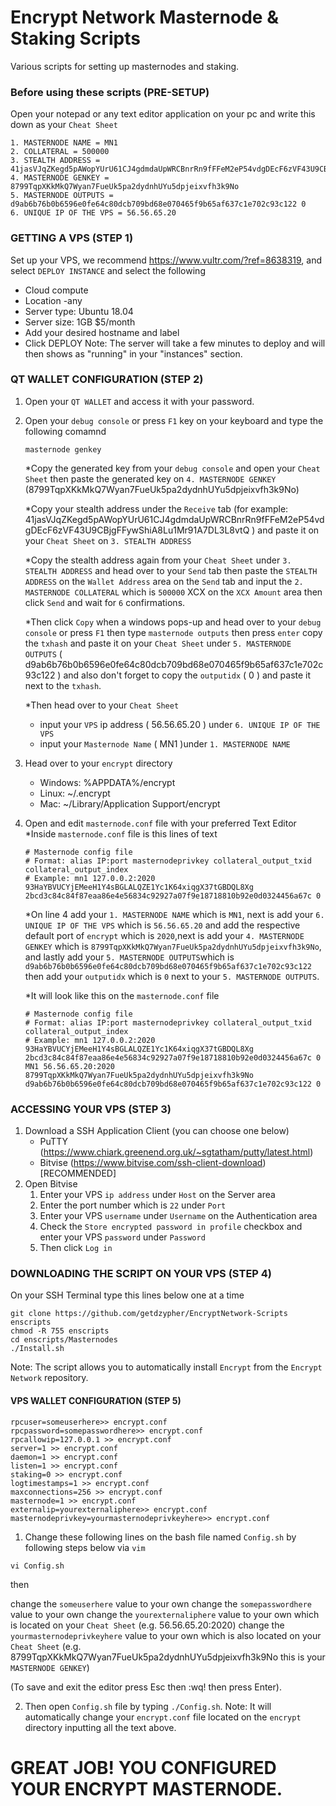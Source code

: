 # Encrypt Network Masternode & Staking Scripts
 Various scripts for setting up masternodes and staking.

### Before using these scripts (PRE-SETUP)
Open your notepad or any text editor application on your pc and write this down as your ``Cheat Sheet``
```
1. MASTERNODE NAME = MN1
2. COLLATERAL = 500000
3. STEALTH ADDRESS = 41jasVJqZKegd5pAWopYUrU61CJ4gdmdaUpWRCBnrRn9fFFeM2eP54vdgDEcF6zVF43U9CBjgFFywShiA8Lu1Mr91A7DL3L8vtQ
4. MASTERNODE GENKEY = 8799TqpXKkMkQ7Wyan7FueUk5pa2dydnhUYu5dpjeixvfh3k9No
5. MASTERNODE OUTPUTS = d9ab6b76b0b6596e0fe64c80dcb709bd68e070465f9b65af637c1e702c93c122 0
6. UNIQUE IP OF THE VPS = 56.56.65.20
```

### GETTING A VPS (STEP 1)
Set up your VPS, we recommend https://www.vultr.com/?ref=8638319, and select ``DEPLOY INSTANCE`` and select the following
- Cloud compute
- Location -any
- Server type: Ubuntu 18.04
- Server size: 1GB $5/month
- Add your desired hostname and label
- Click DEPLOY
Note: The server will take a few minutes to deploy and will then shows as "running" in your "instances" section.

### QT WALLET CONFIGURATION (STEP 2)
1. Open your ``QT WALLET`` and access it with your password.
2. Open your ``debug console`` or press ``F1`` key on your keyboard and type the following comamnd
	```
	masternode genkey
	```
	*Copy the generated key from your ``debug console`` and open your ``Cheat Sheet`` then paste the generated key on ``4. MASTERNODE GENKEY`` (8799TqpXKkMkQ7Wyan7FueUk5pa2dydnhUYu5dpjeixvfh3k9No)

	*Copy your stealth address under the ``Receive`` tab (for example: 41jasVJqZKegd5pAWopYUrU61CJ4gdmdaUpWRCBnrRn9fFFeM2eP54vdgDEcF6zVF43U9CBjgFFywShiA8Lu1Mr91A7DL3L8vtQ ) and paste it on your ``Cheat Sheet`` on ``3. STEALTH ADDRESS``

	*Copy the stealth address again from your ``Cheat Sheet`` under ``3. STEALTH ADDRESS`` and head over to your ``Send`` tab then paste the ``STEALTH ADDRESS`` on the ``Wallet Address`` area on the ``Send`` tab and input the ``2. MASTERNODE COLLATERAL`` which is ``500000`` XCX on the ``XCX Amount`` area then click ``Send`` and wait for ``6`` confirmations.

	*Then click ``Copy`` when a windows pops-up and head over to your ``debug console`` or press ``F1`` then type ``masternode outputs`` then press ``enter`` copy the ``txhash`` and paste it on your ``Cheat Sheet`` under ``5. MASTERNODE OUTPUTS`` ( d9ab6b76b0b6596e0fe64c80dcb709bd68e070465f9b65af637c1e702c93c122 ) and also don't forget to copy the ``outputidx`` ( 0 ) and paste it next to the ``txhash``.

	*Then head over to your ``Cheat Sheet`` 
	- input your ``VPS`` ip address ( 56.56.65.20 ) under ``6. UNIQUE IP OF THE VPS``
	- input your ``Masternode Name``  ( MN1 )under ``1. MASTERNODE NAME``

3. Head over to your ``encrypt`` directory
	- Windows: %APPDATA%/encrypt
	- Linux: ~/.encrypt
	- Mac: ~/Library/Application Support/encrypt
4. Open and edit ``masternode.conf`` file with your preferred Text Editor
	*Inside ``masternode.conf`` file is this lines of text
	```
	# Masternode config file
	# Format: alias IP:port masternodeprivkey collateral_output_txid collateral_output_index
	# Example: mn1 127.0.0.2:2020 93HaYBVUCYjEMeeH1Y4sBGLALQZE1Yc1K64xiqgX37tGBDQL8Xg 2bcd3c84c84f87eaa86e4e56834c92927a07f9e18718810b92e0d0324456a67c 0
	```
	*On line 4 add your ``1. MASTERNODE NAME`` which is ``MN1``, next is add your ``6. UNIQUE IP OF THE VPS`` which is ``56.56.65.20`` and add the respective default port of ``encrypt`` which is ``2020``,next is add your  ``4. MASTERNODE GENKEY`` which is ``8799TqpXKkMkQ7Wyan7FueUk5pa2dydnhUYu5dpjeixvfh3k9No``, and lastly add your ``5. MASTERNODE OUTPUTS``which is ``d9ab6b76b0b6596e0fe64c80dcb709bd68e070465f9b65af637c1e702c93c122`` then add your ``outputidx`` which is ``0`` next to your ``5. MASTERNODE OUTPUTS``.

	*It will look like this on the ``masternode.conf`` file

	```
	# Masternode config file
	# Format: alias IP:port masternodeprivkey collateral_output_txid collateral_output_index
	# Example: mn1 127.0.0.2:2020 93HaYBVUCYjEMeeH1Y4sBGLALQZE1Yc1K64xiqgX37tGBDQL8Xg 2bcd3c84c84f87eaa86e4e56834c92927a07f9e18718810b92e0d0324456a67c 0
	MN1 56.56.65.20:2020 8799TqpXKkMkQ7Wyan7FueUk5pa2dydnhUYu5dpjeixvfh3k9No d9ab6b76b0b6596e0fe64c80dcb709bd68e070465f9b65af637c1e702c93c122 0
	```

### ACCESSING YOUR VPS (STEP 3)
1. Download a SSH Application Client (you can choose one below)
	- PuTTY (https://www.chiark.greenend.org.uk/~sgtatham/putty/latest.html)
	- Bitvise (https://www.bitvise.com/ssh-client-download) [RECOMMENDED]
2. Open Bitvise
	1. Enter your VPS ``ip address`` under ``Host`` on the Server area
	2. Enter the port number which is ``22`` under ``Port``
	3. Enter your VPS ``username`` under ``Username`` on the Authentication area
	4. Check the ``Store encrypted password in profile`` checkbox and enter your VPS ``password`` under ``Password``
	5. Then click ``Log in``

### DOWNLOADING THE SCRIPT ON YOUR VPS (STEP 4)
On your SSH Terminal type this lines below one at a time
```
git clone https://github.com/getdzypher/EncryptNetwork-Scripts enscripts
chmod -R 755 enscripts
cd enscripts/Masternodes
./Install.sh
```
Note: The script allows you to automatically install ``Encrypt`` from the ``Encrypt Network`` repository.

#### VPS WALLET CONFIGURATION (STEP 5)

```
rpcuser=someuserhere>> encrypt.conf
rpcpassword=somepasswordhere>> encrypt.conf
rpcallowip=127.0.0.1 >> encrypt.conf
server=1 >> encrypt.conf
daemon=1 >> encrypt.conf
listen=1 >> encrypt.conf
staking=0 >> encrypt.conf
logtimestamps=1 >> encrypt.conf
maxconnections=256 >> encrypt.conf
masternode=1 >> encrypt.conf
externalip=yourexternaliphere>> encrypt.conf
masternodeprivkey=yourmasternodeprivkeyhere>> encrypt.conf
```
1. Change these following lines on the bash file named ``Config.sh`` by following steps below via ``vim``

```
vi Config.sh
```
then 

change the ``someuserhere`` value to your own
change the ``somepasswordhere`` value to your own
change the ``yourexternaliphere`` value to your own which is located on your ``Cheat Sheet`` (e.g. 56.56.65.20:2020)
change the ``yourmasternodeprivkeyhere`` value to your own which is also located on your ``Cheat Sheet`` (e.g. 8799TqpXKkMkQ7Wyan7FueUk5pa2dydnhUYu5dpjeixvfh3k9No this is your ``MASTERNODE GENKEY``)

(To save and exit the editor press Esc then :wq! then press Enter).

2. Then open ``Config.sh`` file by typing ``./Config.sh``. 
Note: It will automatically change your ``encrypt.conf`` file located on the ``encrypt`` directory inputting all the text above.

# GREAT JOB! YOU CONFIGURED YOUR ENCRYPT MASTERNODE.